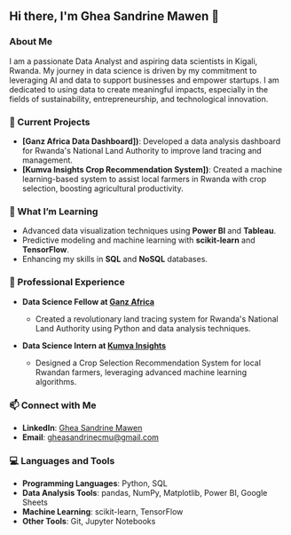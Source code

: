 ## Hi there, I'm Ghea Sandrine Mawen 👋


### About Me

I am a passionate Data Analyst and aspiring data scientists in Kigali, Rwanda. My journey in data science is driven by my commitment to leveraging AI and data to support businesses and empower startups. I am dedicated to using data to create meaningful impacts, especially in the fields of sustainability, entrepreneurship, and technological innovation.

### 🔭 Current Projects

- **[Ganz Africa Data Dashboard])**: Developed a data analysis dashboard for Rwanda's National Land Authority to improve land tracing and management.
- **[Kumva Insights Crop Recommendation System])**: Created a machine learning-based system to assist local farmers in Rwanda with crop selection, boosting agricultural productivity.


### 🌱 What I’m Learning

- Advanced data visualization techniques using **Power BI** and **Tableau**.
- Predictive modeling and machine learning with **scikit-learn** and **TensorFlow**.
- Enhancing my skills in **SQL** and **NoSQL** databases.

### 💼 Professional Experience

- **Data Science Fellow at [Ganz Africa](https://ganzafrica.org/)**
  - Created a revolutionary land tracing system for Rwanda's National Land Authority using Python and data analysis techniques.

- **Data Science Intern at [Kumva Insights](https://kumva.io/)**
  - Designed a Crop Selection Recommendation System for local Rwandan farmers, leveraging advanced machine learning algorithms.


### 📫 Connect with Me

- **LinkedIn**: [Ghea Sandrine Mawen](https://www.linkedin.com/in/ghea-sandrine-mawen-076185211/)
- **Email**: gheasandrinecmu@gmail.com

### 💻 Languages and Tools

- **Programming Languages**: Python, SQL
- **Data Analysis Tools**: pandas, NumPy, Matplotlib, Power BI, Google Sheets
- **Machine Learning**: scikit-learn, TensorFlow
- **Other Tools**: Git, Jupyter Notebooks



